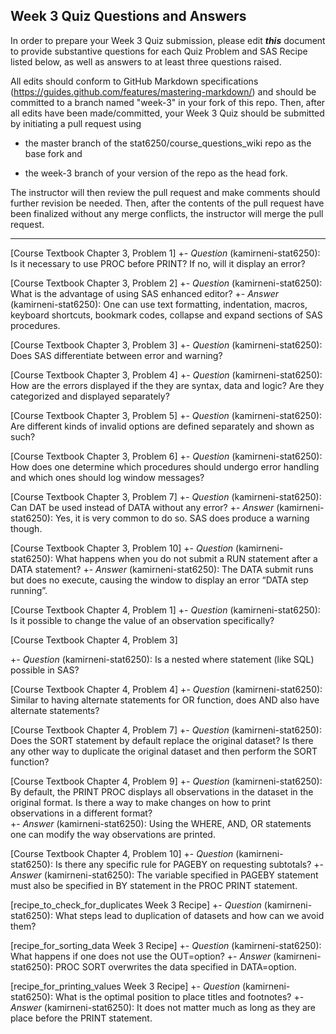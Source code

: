 
## Week 3 Quiz Questions and Answers

In order to prepare your Week 3 Quiz submission, please edit ***this*** document to provide substantive questions for each Quiz Problem and SAS Recipe listed below, as well as answers to at least three questions raised.

All edits should conform to GitHub Markdown specifications (https://guides.github.com/features/mastering-markdown/) and should be committed to a branch named "week-3" in your fork of this repo. Then, after all edits have been made/committed, your Week 3 Quiz should be submitted by initiating a pull request using

- the master branch of the stat6250/course_questions_wiki repo as the base fork and

- the week-3 branch of your version of the repo as the head fork.

The instructor will then review the pull request and make comments should further revision be needed. Then, after the contents of the pull request have been finalized without any merge conflicts, the instructor will merge the pull request.

********************************************************************************



[Course Textbook Chapter 3, Problem 1]
+- *Question* (kamirneni-stat6250): Is it necessary to use PROC before PRINT? If no, will it display an error?

[Course Textbook Chapter 3, Problem 2]
+- *Question* (kamirneni-stat6250): What is the advantage of using SAS enhanced editor?
+- *Answer* (kamirneni-stat6250): One can use text formatting, indentation,  macros, keyboard shortcuts, bookmark codes, collapse and expand sections of SAS procedures.


[Course Textbook Chapter 3, Problem 3]
+- *Question* (kamirneni-stat6250): Does SAS differentiate between error and warning?

 
[Course Textbook Chapter 3, Problem 4]
+- *Question* (kamirneni-stat6250): How are the errors displayed if the they are syntax, data and logic?  Are they categorized and displayed separately?


[Course Textbook Chapter 3, Problem 5]
+- *Question* (kamirneni-stat6250): Are different kinds of invalid options are defined separately and shown as such? 


[Course Textbook Chapter 3, Problem 6]
+- *Question* (kamirneni-stat6250): How does one determine which procedures should undergo error handling and which ones should log window messages?


[Course Textbook Chapter 3, Problem 7]
+- *Question* (kamirneni-stat6250): Can DAT be used instead of DATA without any error?
+- *Answer* (kamirneni-stat6250): Yes, it is very common to do so. SAS does produce a warning though.

[Course Textbook Chapter 3, Problem 10]
+- *Question* (kamirneni-stat6250): What happens when you do not submit a RUN statement after a DATA statement?
+- *Answer* (kamirneni-stat6250): The DATA submit runs but does no execute, causing the window to display an error “DATA step running”.

[Course Textbook Chapter 4, Problem 1]
+- *Question* (kamirneni-stat6250): Is it possible to change the value of an observation specifically?


[Course Textbook Chapter 4, Problem 3]

+- *Question* (kamirneni-stat6250): Is a nested where statement (like SQL) possible in SAS?

[Course Textbook Chapter 4, Problem 4]
+- *Question* (kamirneni-stat6250): Similar to having alternate statements for OR function, does AND also have alternate statements?


[Course Textbook Chapter 4, Problem 7]
+- *Question* (kamirneni-stat6250): Does the SORT statement by default replace the original dataset? Is there any other way to duplicate the original dataset and then perform the SORT function?


[Course Textbook Chapter 4, Problem 9]
+- *Question* (kamirneni-stat6250): By default, the PRINT PROC displays all observations in the dataset in the original format. Is there  a way to make changes on how to print observations in a different format?  
+- *Answer* (kamirneni-stat6250): Using the WHERE, AND, OR statements one can modify the way observations are printed.

[Course Textbook Chapter 4, Problem 10]
+- *Question* (kamirneni-stat6250): Is there any specific rule for PAGEBY on requesting subtotals?
+- *Answer* (kamirneni-stat6250): The variable specified in PAGEBY statement must also be specified in BY statement in the PROC PRINT statement.

[recipe_to_check_for_duplicates Week 3 Recipe]
+- *Question* (kamirneni-stat6250): What steps lead to duplication of datasets and how can we avoid them?


[recipe_for_sorting_data Week 3 Recipe]
+- *Question* (kamirneni-stat6250): What happens if one does not use the OUT=option?
+- *Answer* (kamirneni-stat6250): PROC SORT overwrites the data specified in DATA=option.


[recipe_for_printing_values Week 3 Recipe]
+- *Question* (kamirneni-stat6250): What is the optimal position to place titles and footnotes?
+- *Answer* (kamirneni-stat6250): It does not matter much as long as they are place before the PRINT statement.

